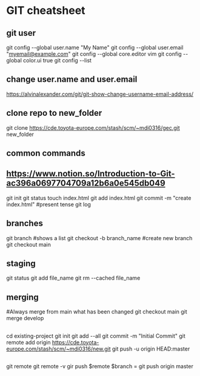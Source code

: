 GIT cheatsheet
==============

git user
--------
git config --global user.name "My Name"
git config --global user.email "myemail@example.com"
git config --global core.editor vim
git config --global color.ui true
git config --list

change user.name and user.email
-------------------------------
https://alvinalexander.com/git/git-show-change-username-email-address/


clone repo to new_folder
------------------------
git clone https://cde.toyota-europe.com/stash/scm/~mdi0316/gec.git new_folder


common commands
---------------
## https://www.notion.so/Introduction-to-Git-ac396a0697704709a12b6a0e545db049
git init
git status
touch index.html
git add index.html
git commit -m "create index.html"  #present tense
git log

branches
--------
git branch #shows a list
git checkout -b branch_name #create new branch
git checkout main


staging
-------
git status
git add file_name
git rm --cached file_name

merging
-------
#Always merge from main what has been changed
git checkout main
git merge develop

##
cd existing-project
git init
git add --all
git commit -m "Initial Commit"
git remote add origin https://cde.toyota-europe.com/stash/scm/~mdi0316/new.git
git push -u origin HEAD:master

##
git remote
git remote -v
gir push $remote $branch = git push origin master
